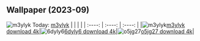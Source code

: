 ## Wallpaper (2023-09)
![m3ylyk](https://w.wallhaven.cc/full/m3/wallhaven-m3ylyk.png) Today: [m3ylyk](https://th.wallhaven.cc/small/m3/m3ylyk.jpg)
|      |      |      |
| :----: | :----: | :----: |
|![m3ylyk](https://th.wallhaven.cc/small/m3/m3ylyk.jpg)[m3ylyk download 4k](https://wallhaven.cc/w/m3ylyk)|![6dyly6](https://th.wallhaven.cc/small/6d/6dyly6.jpg)[6dyly6 download 4k](https://wallhaven.cc/w/6dyly6)|![o5jg27](https://th.wallhaven.cc/small/o5/o5jg27.jpg)[o5jg27 download 4k](https://wallhaven.cc/w/o5jg27)|
